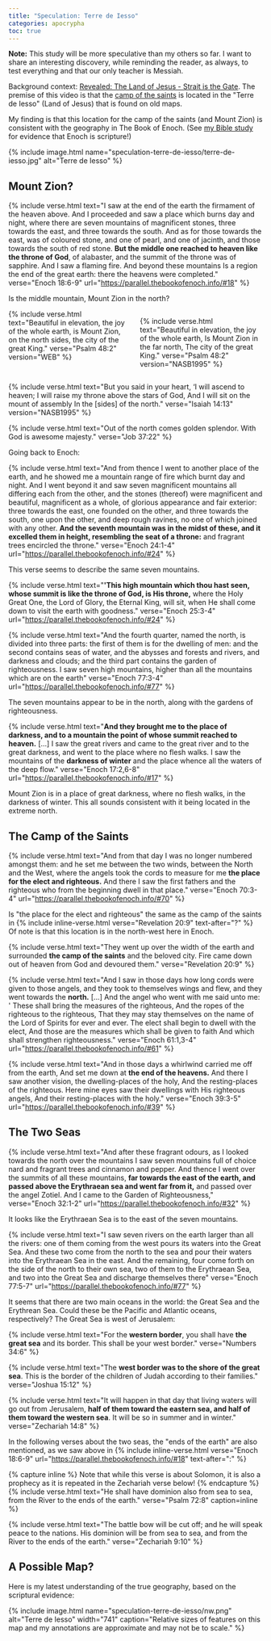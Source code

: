 ```yaml
---
title: "Speculation: Terre de Iesso"
categories: apocrypha
toc: true
---
```


**Note:** This study will be more speculative than my others so far. I want to share an interesting discovery, while reminding the reader, as always, to test everything and that our only teacher is Messiah.

Background context: [Revealed: The Land of Jesus - Strait is the Gate](https://www.youtube.com/watch?v=AFu0HqJ3lts). The premise of this video is that the [camp of the saints](https://www.biblegateway.com/passage/?search=rev%2020%3A9&version=NRSVUE) is located in the "Terre de Iesso" (Land of Jesus) that is found on old maps.

My finding is that this location for the camp of the saints (and Mount Zion) is consistent with the geography in The Book of Enoch. (See [my Bible study](/evidence-that-enoch-is-scripture) for evidence that Enoch is scripture!)

{% include image.html name="speculation-terre-de-iesso/terre-de-iesso.jpg" alt="Terre de Iesso" %}

## Mount Zion?

{% include verse.html
text="I saw at the end of the earth the firmament of the heaven above. And I proceeded and saw a place which burns day and night, where there are seven mountains of magnificent stones, three towards the east, and three towards the south. And as for those towards the east, was of coloured stone, and one of pearl, and one of jacinth, and those towards the south of red stone. **But the middle one reached to heaven like the throne of God**, of alabaster, and the summit of the throne was of sapphire. And I saw a flaming fire. And beyond these mountains Is a region the end of the great earth: there the heavens were completed."
verse="Enoch 18:6-9"
url="https://parallel.thebookofenoch.info/#18"
%}

Is the middle mountain, Mount Zion in the north?

<div class="columns">
{% include verse.html
text="Beautiful in elevation, the joy of the whole earth, is Mount Zion, on the north sides, the city of the great King."
verse="Psalm 48:2"
version="WEB"
%}

{% include verse.html
text="Beautiful in elevation, the joy of the whole earth, Is Mount Zion in the far north, The city of the great King."
verse="Psalm 48:2"
version="NASB1995"
%}
</div>

{% include verse.html
text="But you said in your heart, ‘I will ascend to heaven; I will raise my throne above the stars of God, And I will sit on the mount of assembly In the [sides] of the north."
verse="Isaiah 14:13"
version="NASB1995"
%}

{% include verse.html
text="Out of the north comes golden splendor. With God is awesome majesty."
verse="Job 37:22"
%}

Going back to Enoch:

{% include verse.html
text="And from thence I went to another place of the earth, and he showed me a mountain range of fire which burnt day and night. And I went beyond it and saw seven magnificent mountains all differing each from the other, and the stones (thereof) were magnificent and beautiful, magnificent as a whole, of glorious appearance and fair exterior: three towards the east, one founded on the other, and three towards the south, one upon the other, and deep rough ravines, no one of which joined with any other. **And the seventh mountain was in the midst of these, and it excelled them in height, resembling the seat of a throne:** and fragrant trees encircled the throne."
verse="Enoch 24:1-4"
url="https://parallel.thebookofenoch.info/#24"
%}

This verse seems to describe the same seven mountains.

{% include verse.html
text="**'This high mountain which thou hast seen, whose summit is like the throne of God, is His throne,** where the Holy Great One, the Lord of Glory, the Eternal King, will sit, when He shall come down to visit the earth with goodness."
verse="Enoch 25:3-4"
url="https://parallel.thebookofenoch.info/#24"
%}

{% include verse.html
text="And the fourth quarter, named the north, is divided into three parts: the first of them is for the dwelling of men: and the second contains seas of water, and the abysses and forests and rivers, and darkness and clouds; and the third part contains the garden of righteousness. I saw seven high mountains, higher than all the mountains which are on the earth"
verse="Enoch 77:3-4"
url="https://parallel.thebookofenoch.info/#77"
%}

The seven mountains appear to be in the north, along with the gardens of righteousness.

{% include verse.html
text="**And they brought me to the place of darkness, and to a mountain the point of whose summit reached to heaven.** [...] I saw the great rivers and came to the great river and to the great darkness, and went to the place where no flesh walks. I saw the mountains of the <strong>darkness of winter</strong> and the place whence all the waters of the deep flow."
verse="Enoch 17:2,6-8"
url="https://parallel.thebookofenoch.info/#17"
%}

Mount Zion is in a place of great darkness, where no flesh walks, in the
darkness of winter. This all sounds consistent with it being located in the
extreme north.

## The Camp of the Saints

{% include verse.html
text="And from that day I was no longer numbered amongst them: and he set me between the two winds, between the North and the West, where the angels took the cords to measure for me **the place for the elect and righteous.** And there I saw the first fathers and the righteous who from the beginning dwell in that place."
verse="Enoch 70:3-4"
url="https://parallel.thebookofenoch.info/#70"
%}

Is "the place for the elect and righteous" the same as the camp of the saints in {% include inline-verse.html verse="Revelation 20:9" text-after="?" %} Of note is that this location is in the north-west here in Enoch.

{% include verse.html
text="They went up over the width of the earth and surrounded **the camp of the saints** and the beloved city. Fire came down out of heaven from God and devoured them."
verse="Revelation 20:9"
%}

{% include verse.html
text="And I saw in those days how long cords were given to those angels, and they took to themselves wings and flew, and they went towards the **north.** [...] And the angel who went with me said unto me: ' These shall bring the measures of the righteous, And the ropes of the righteous to the righteous, That they may stay themselves on the name of the Lord of Spirits for ever and ever. The elect shall begin to dwell with the elect, And those are the measures which shall be given to faith And which shall strengthen righteousness."
verse="Enoch 61:1,3-4"
url="https://parallel.thebookofenoch.info/#61"
%}

{% include verse.html
text="And in those days a whirlwind carried me off from the earth, And set me down at **the end of the heavens.** And there I saw another vision, the dwelling-places of the holy, And the resting-places of the righteous. Here mine eyes saw their dwellings with His righteous angels, And their resting-places with the holy."
verse="Enoch 39:3-5"
url="https://parallel.thebookofenoch.info/#39"
%}

## The Two Seas

{% include verse.html
text="And after these fragrant odours, as I looked towards the north over the mountains I saw seven mountains full of choice nard and fragrant trees and cinnamon and pepper. And thence I went over the summits of all these mountains, **far towards the east of the earth, and passed above the Erythraean sea and went far from it,** and passed over the angel Zotiel. And I came to the Garden of Righteousness,"
verse="Enoch 32:1-2"
url="https://parallel.thebookofenoch.info/#32"
%}

It looks like the Erythraean Sea is to the east of the seven mountains.

{% include verse.html
text="I saw seven rivers on the earth larger than all the rivers: one of them coming from the west pours its waters into the Great Sea. And these two come from the north to the sea and pour their waters into the Erythraean Sea in the east. And the remaining, four come forth on the side of the north to their own sea, two of them to the Erythraean Sea, and two into the Great Sea and discharge themselves there"
verse="Enoch 77:5-7"
url="https://parallel.thebookofenoch.info/#77"
%}

It seems that there are two main oceans in the world: the Great Sea and the
Erythrean Sea. Could these be the Pacific and Atlantic oceans, respectively? The
Great Sea is west of Jerusalem:

{% include verse.html
text="For the **western border**, you shall have **the great sea** and its border. This shall be your west border."
verse="Numbers 34:6"
%}

{% include verse.html
text="The **west border was to the shore of the great sea**. This is the border of the children of Judah according to their families."
verse="Joshua 15:12"
%}

{% include verse.html
text="It will happen in that day that living waters will go out from Jerusalem, **half of them toward the eastern sea, and half of them toward the western sea**. It will be so in summer and in winter."
verse="Zechariah 14:8"
%}

In the following verses about the two seas, the "ends of the earth" are also mentioned, as we saw above in {% include inline-verse.html verse="Enoch 18:6-9" url="https://parallel.thebookofenoch.info/#18" text-after=":" %}

{% capture inline %}
Note that while this verse is about Solomon, it is also a prophecy as it is repeated in the Zechariah verse below!
{% endcapture %}
{% include verse.html
text="He shall have dominion also from sea to sea, from the River to the ends of the earth."
verse="Psalm 72:8"
caption=inline
%}

{% include verse.html
text="The battle bow will be cut off; and he will speak peace to the nations. His dominion will be from sea to sea, and from the River to the ends of the earth."
verse="Zechariah 9:10"
%}

## A Possible Map?

Here is my latest understanding of the true geography, based on the scriptural evidence:

{% include image.html name="speculation-terre-de-iesso/nw.png" alt="Terre de Iesso" width="741" caption="Relative sizes of features on this map and my annotations are approximate and may not be to scale." %}
